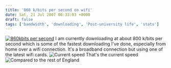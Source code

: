 ```yaml
---
title: '860 k/bits per second on wifi'
date: Sat, 21 Jul 2007 08:33:03 +0000
draft: false
tags: ['bandwidth', 'downloading', 'Post-university life', 'stats']
---
```


[![860kbits per second](http://www.main-vision.com/richard/blog/wp-content/uploads/2007/07/800.jpg)](http://www.main-vision.com/richard/blog/wp-content/uploads/2007/07/800.jpg "860kbits per second") I am currently downloading at about 800 k/bits per second which is some of the fastest downloading I've done, especially from home over a wifi connection. It's a broadband connection but using one of the latest wifi cards. ![Current speed](http://www.main-vision.com/richard/blog/wp-content/uploads/2007/07/speed.jpg) That's the current speed![Compared to the rest of England](http://www.main-vision.com/richard/blog/wp-content/uploads/2007/07/avg.jpg)